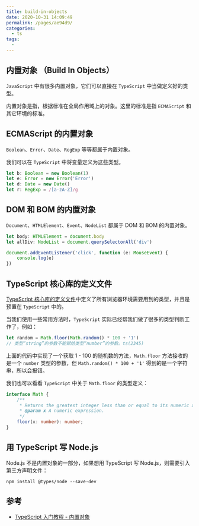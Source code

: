 ```yaml
---
title: build-in-objects
date: 2020-10-31 14:09:49
permalink: /pages/ae94d9/
categories:
  - ts
tags:
  - 
---
```

## 内置对象 （Build In Objects）

`JavaScript` 中有很多内置对象，它们可以直接在 `TypeScript` 中当做定义好的类型。

内置对象是指，根据标准在全局作用域上的对象。这里的标准是指 `ECMAScript` 和其它环境的标准。


## ECMAScript 的内置对象

`Boolean`、`Error`、`Date`、`RegExp` 等等都属于内置对象。

我们可以在 `TypeScript` 中将变量定义为这些类型。

```typescript
let b: Boolean = new Boolean(1)
let e: Error = new Error('Error')
let d: Date = new Date()
let r: RegExp = /[a-zA-Z]/g
```

## DOM 和 BOM 的内置对象

`Document`、`HTMLElement`、`Event`、`NodeList` 都属于 DOM 和 BOM 的内置对象。

```typescript
let body: HTMLElement = document.body
let allDiv: NodeList = document.querySelectorAll('div')

document.addEventListener('click', function (e: MouseEvent) {
    console.log(e)
})
```

## TypeScript 核心库的定义文件

[TypeScript 核心库的定义文件](https://github.com/microsoft/TypeScript/tree/master/src/lib)中定义了所有浏览器环境需要用到的类型，并且是预置在 `TypeScript` 中的。

当我们使用一些常用方法时，`TypeScript` 实际已经帮我们做了很多的类型判断工作了，例如：

```typescript
let random = Math.floor(Math.random() * 100 + '1')
// 类型“string”的参数不能赋给类型“number”的参数。ts(2345)
```

上面的代码中实现了一个获取 1 - 100 的随机数的方法，`Math.floor` 方法接收的是一个 `number` 类型的参数，但 `Math.random() * 100 + '1'` 得到的是一个字符串，所以会报错。

我们也可以看看 `TypeScript` 中关于 `Math.floor` 的类型定义：

```typescript
interface Math {
    /**
     * Returns the greatest integer less than or equal to its numeric argument.
     * @param x A numeric expression.
     */
    floor(x: number): number;
}
```

## 用 TypeScript 写 Node.js

Node.js 不是内置对象的一部分，如果想用 TypeScript 写 Node.js，则需要引入第三方声明文件：

```shell
npm install @types/node --save-dev
```

## 参考

-   [TypeScript 入门教程 - 内置对象](https://ts.xcatliu.com/basics/built-in-objects)